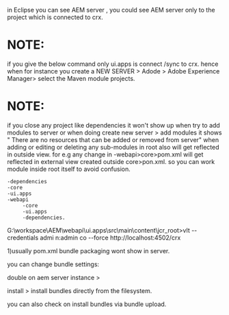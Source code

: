 in Eclipse you can see AEM server , you could see AEM server only to
the project which is connected to crx.

NOTE:
====
if you give the below command only ui.apps is connect /sync to crx. hence when for instance
you create a NEW SERVER  > Adode > Adobe Experience Manager> select the Maven module projects.

NOTE:
=====
if you close any project like dependencies it won't show up when try to add modules to server or when doing
create new server > add modules it shows " There are no resources that can be added or removed from server"
when adding or editing or deleting any sub-modules in root also will get reflected in outside view.
for e.g any change in -webapi>core>pom.xml will get reflected in external view created outside core>pon.xml.
so you can work module inside root itself to avoid confusion.

    -dependencies
    -core
    -ui.apps 
    -webapi 
         -core
         -ui.apps
         -dependencies.


G:\workspace\AEM\webapi\ui.apps\src\main\content\jcr_root>vlt --credentials admi
n:admin co --force http://localhost:4502/crx


1)usually pom.xml bundle packaging wont show in server.

you can change bundle settings:

double on aem server instance >

install > install bundles directly from the filesystem.

you can also check on install bundles via bundle upload.
